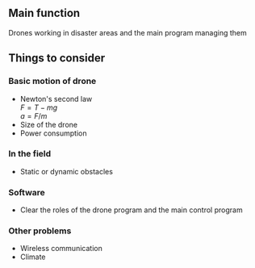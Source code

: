 ## Main function
Drones working in disaster areas and the main program managing them


## Things to consider
### Basic motion of drone
- Newton's second law\
$F = T - mg$\
$a = F/m$
- Size of the drone
- Power consumption

### In the field
- Static or dynamic obstacles

### Software
- Clear the roles of the drone program and the main control program

### Other problems
- Wireless communication
- Climate
